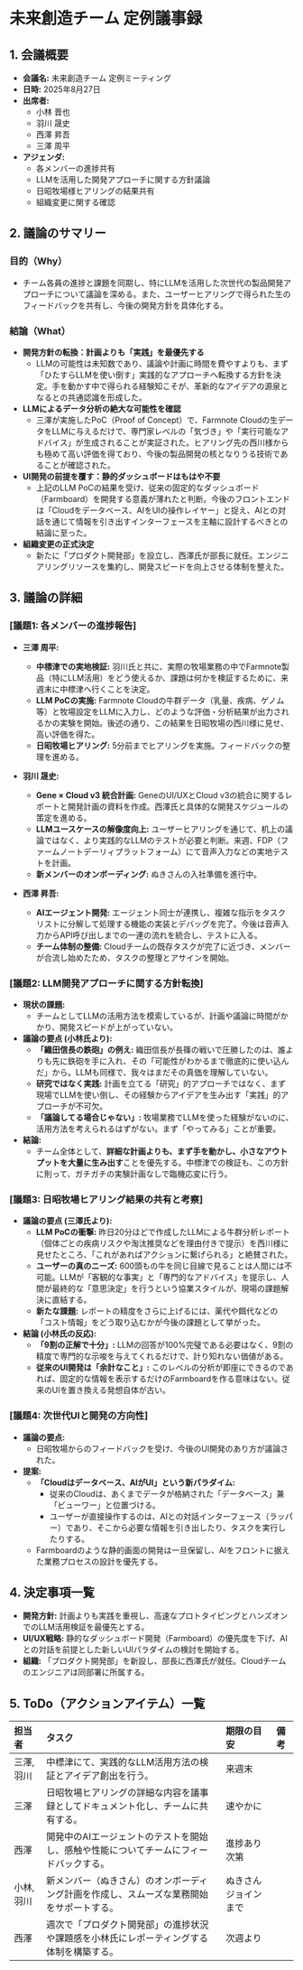 # 未来創造チーム 定例議事録

## 1. 会議概要
- **会議名:** 未来創造チーム 定例ミーティング
- **日時:** 2025年8月27日
- **出席者:**
    - 小林 晋也
    - 羽川 晟史
    - 西澤 昇吾
    - 三澤 周平
- **アジェンダ:**
    - 各メンバーの進捗共有
    - LLMを活用した開発アプローチに関する方針議論
    - 日昭牧場様ヒアリングの結果共有
    - 組織変更に関する確認

## 2. 議論のサマリー
### 目的（Why）
- チーム各員の進捗と課題を同期し、特にLLMを活用した次世代の製品開発アプローチについて議論を深める。また、ユーザーヒアリングで得られた生のフィードバックを共有し、今後の開発方針を具体化する。

### 結論（What）
- **開発方針の転換：計画よりも「実践」を最優先する**
    - LLMの可能性は未知数であり、議論や計画に時間を費やすよりも、まず「ひたすらLLMを使い倒す」実践的なアプローチへ転換する方針を決定。手を動かす中で得られる経験知こそが、革新的なアイデアの源泉となるとの共通認識を形成した。
- **LLMによるデータ分析の絶大な可能性を確認**
    - 三澤が実施したPoC（Proof of Concept）で、Farmnote Cloudの生データをLLMに与えるだけで、専門家レベルの「気づき」や「実行可能なアドバイス」が生成されることが実証された。ヒアリング先の西川様からも極めて高い評価を得ており、今後の製品開発の核となりうる技術であることが確認された。
- **UI開発の前提を覆す：静的ダッシュボードはもはや不要**
    - 上記のLLM PoCの結果を受け、従来の固定的なダッシュボード（Farmboard）を開発する意義が薄れたと判断。今後のフロントエンドは「Cloudをデータベース、AIをUIの操作レイヤー」と捉え、AIとの対話を通じて情報を引き出すインターフェースを主軸に設計するべきとの結論に至った。
- **組織変更の正式決定**
    - 新たに「プロダクト開発部」を設立し、西澤氏が部長に就任。エンジニアリングリソースを集約し、開発スピードを向上させる体制を整えた。

## 3. 議論の詳細

### [議題1: 各メンバーの進捗報告]
- **三澤 周平:**
    - **中標津での実地検証:** 羽川氏と共に、実際の牧場業務の中でFarmnote製品（特にLLM活用）をどう使えるか、課題は何かを検証するために、来週末に中標津へ行くことを決定。
    - **LLM PoCの実施:** Farmnote Cloudの牛群データ（乳量、疾病、ゲノム等）と牧場設定をLLMに入力し、どのような評価・分析結果が出力されるかの実験を開始。後述の通り、この結果を日昭牧場の西川様に見せ、高い評価を得た。
    - **日昭牧場ヒアリング:** 5分前までヒアリングを実施。フィードバックの整理を進める。

- **羽川 晟史:**
    - **Gene × Cloud v3 統合計画:** GeneのUI/UXとCloud v3の統合に関するレポートと開発計画の資料を作成。西澤氏と具体的な開発スケジュールの策定を進める。
    - **LLMユースケースの解像度向上:** ユーザーヒアリングを通じて、机上の議論ではなく、より実践的なLLMのテストが必要と判断。来週、FDP（ファームノートデーリィプラットフォーム）にて音声入力などの実地テストを計画。
    - **新メンバーのオンボーディング:** ぬきさんの入社準備を進行中。

- **西澤 昇吾:**
    - **AIエージェント開発:** エージェント同士が連携し、複雑な指示をタスクリストに分解して処理する機能の実装とデバッグを完了。今後は音声入力からAPI呼び出しまでの一連の流れを統合し、テストに入る。
    - **チーム体制の整備:** Cloudチームの既存タスクが完了に近づき、メンバーが合流し始めたため、タスクの整理とアサインを開始。

### [議題2: LLM開発アプローチに関する方針転換]
- **現状の課題:**
    - チームとしてLLMの活用方法を模索しているが、計画や議論に時間がかかり、開発スピードが上がっていない。
- **議論の要点 (小林氏より):**
    - **「織田信長の鉄砲」の例え:** 織田信長が長篠の戦いで圧勝したのは、誰よりも先に鉄砲を手に入れ、その「可能性がわかるまで徹底的に使い込んだ」から。LLMも同様で、我々はまだその真価を理解していない。
    - **研究ではなく実践:** 計画を立てる「研究」的アプローチではなく、まず現場でLLMを使い倒し、その経験からアイデアを生み出す「実践」的アプローチが不可欠。
    - **「議論してる場合じゃない」:** 牧場業務でLLMを使った経験がないのに、活用方法を考えられるはずがない。まず「やってみる」ことが重要。
- **結論:**
    - チーム全体として、**詳細な計画よりも、まず手を動かし、小さなアウトプットを大量に生み出す**ことを優先する。中標津での検証も、この方針に則って、ガチガチの実験計画なしで臨機応変に行う。

### [議題3: 日昭牧場ヒアリング結果の共有と考察]
- **議論の要点 (三澤氏より):**
    - **LLM PoCの衝撃:** 昨日20分ほどで作成したLLMによる牛群分析レポート（個体ごとの疾病リスクや淘汰推奨などを理由付きで提示）を西川様に見せたところ、「これがあればアクションに繋げられる」と絶賛された。
    - **ユーザーの真のニーズ:** 600頭もの牛を同じ目線で見ることは人間には不可能。LLMが「客観的な事実」と「専門的なアドバイス」を提示し、人間が最終的な「意思決定」を行うという協業スタイルが、現場の課題解決に直結する。
    - **新たな課題:** レポートの精度をさらに上げるには、薬代や餌代などの「コスト情報」をどう取り込むかが今後の課題として挙がった。
- **結論 (小林氏の反応):**
    - **「9割の正解で十分」:** LLMの回答が100%完璧である必要はなく、9割の精度で専門的な示唆を与えてくれるだけで、計り知れない価値がある。
    - **従来のUI開発は「余計なこと」:** このレベルの分析が即座にできるのであれば、固定的な情報を表示するだけのFarmboardを作る意味はない。従来のUIを置き換える発想自体が古い。

### [議題4: 次世代UIと開発の方向性]
- **議論の要点:**
    - 日昭牧場からのフィードバックを受け、今後のUI開発のあり方が議論された。
- **提案:**
    - **「Cloudはデータベース、AIがUI」という新パラダイム:**
        - 従来のCloudは、あくまでデータが格納された「データベース」兼「ビューワー」と位置づける。
        - ユーザーが直接操作するのは、AIとの対話インターフェース（ラッパー）であり、そこから必要な情報を引き出したり、タスクを実行したりする。
    - Farmboardのような静的画面の開発は一旦保留し、AIをフロントに据えた業務プロセスの設計を優先する。

## 4. 決定事項一覧
- **開発方針:** 計画よりも実践を重視し、高速なプロトタイピングとハンズオンでのLLM活用検証を最優先とする。
- **UI/UX戦略:** 静的なダッシュボード開発（Farmboard）の優先度を下げ、AIとの対話を前提とした新しいUIパラダイムの検討を開始する。
- **組織:** 「プロダクト開発部」を新設し、部長に西澤氏が就任。Cloudチームのエンジニアは同部署に所属する。

## 5. ToDo（アクションアイテム）一覧

| 担当者 | タスク | 期限の目安 | 備考 |
| :--- | :--- | :--- | :--- |
| 三澤, 羽川 | 中標津にて、実践的なLLM活用方法の検証とアイデア創出を行う。 | 来週末 | |
| 三澤 | 日昭牧場ヒアリングの詳細な内容を議事録としてドキュメント化し、チームに共有する。 | 速やかに | |
| 西澤 | 開発中のAIエージェントのテストを開始し、感触や性能についてチームにフィードバックする。 | 進捗あり次第 | |
| 小林, 羽川 | 新メンバー（ぬきさん）のオンボーディング計画を作成し、スムーズな業務開始をサポートする。 | ぬきさんジョインまで | |
| 西澤 | 週次で「プロダクト開発部」の進捗状況や課題感を小林氏にレポーティングする体制を構築する。 | 次週より | |
